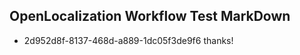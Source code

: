 ## OpenLocalization Workflow Test MarkDown
* 2d952d8f-8137-468d-a889-1dc05f3de9f6 thanks!

<!--HONumber=Jul16_HO2-->



